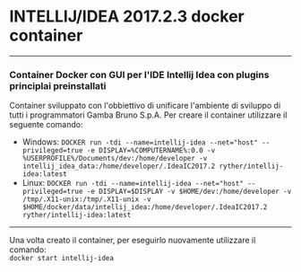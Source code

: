 # INTELLIJ/IDEA 2017.2.3 docker container
--------------------------------
### Container Docker con GUI per l'IDE Intellij Idea con plugins principlai preinstallati
Container sviluppato con l'obbiettivo di unificare l'ambiente di sviluppo di tutti i programmatori Gamba Bruno S.p.A.
Per creare il container utilizzare il seguente comando:
- Windows:
`DOCKER run -tdi --name=intellij-idea --net="host" --privileged=true -e DISPLAY=%COMPUTERNAME%:0.0 -v %USERPROFILE%/Documents/dev:/home/developer -v intellij_idea_data:/home/developer/.IdeaIC2017.2 ryther/intellij-idea:latest`
- Linux:
`DOCKER run -tdi --name=intellij-idea --net="host" --privileged=true -e DISPLAY=$DISPLAY -v $HOME/dev:/home/developer -v /tmp/.X11-unix:/tmp/.X11-unix -v $HOME/docker/data/intellij_idea:/home/developer/.IdeaIC2017.2 ryther/intellij-idea:latest`
---------------------------------
Una volta creato il container, per eseguirlo nuovamente utilizzare il comando:  
`docker start intellij-idea`
